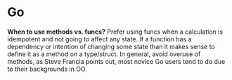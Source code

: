 # Go

**When to use methods vs. funcs?**
Prefer using funcs when a calculation is idempotent and not going to affect any
state.  If a function has a dependency or intention of changing some state than
it makes sense to define it as a method on a type/struct.  In general, avoid
overuse of methods, as Steve Francia points out, most novice Go users tend to do
due to their backgrounds in OO.
